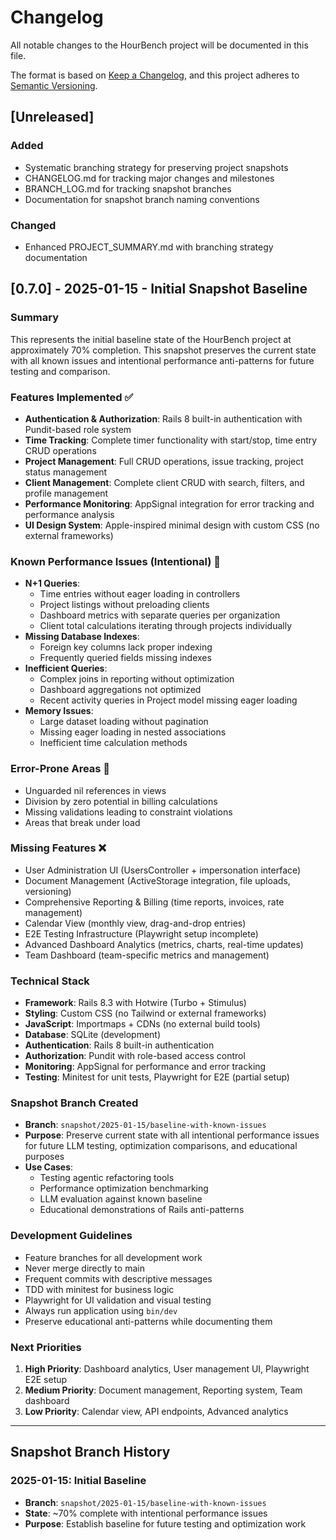 # Changelog

All notable changes to the HourBench project will be documented in this file.

The format is based on [Keep a Changelog](https://keepachangelog.com/en/1.0.0/),
and this project adheres to [Semantic Versioning](https://semver.org/spec/v2.0.0.html).

## [Unreleased]

### Added
- Systematic branching strategy for preserving project snapshots
- CHANGELOG.md for tracking major changes and milestones
- BRANCH_LOG.md for tracking snapshot branches
- Documentation for snapshot branch naming conventions

### Changed
- Enhanced PROJECT_SUMMARY.md with branching strategy documentation

## [0.7.0] - 2025-01-15 - Initial Snapshot Baseline

### Summary
This represents the initial baseline state of the HourBench project at approximately 70% completion. This snapshot preserves the current state with all known issues and intentional performance anti-patterns for future testing and comparison.

### Features Implemented ✅
- **Authentication & Authorization**: Rails 8 built-in authentication with Pundit-based role system
- **Time Tracking**: Complete timer functionality with start/stop, time entry CRUD operations
- **Project Management**: Full CRUD operations, issue tracking, project status management
- **Client Management**: Complete client CRUD with search, filters, and profile management
- **Performance Monitoring**: AppSignal integration for error tracking and performance analysis
- **UI Design System**: Apple-inspired minimal design with custom CSS (no external frameworks)

### Known Performance Issues (Intentional) 🐛
- **N+1 Queries**: 
  - Time entries without eager loading in controllers
  - Project listings without preloading clients
  - Dashboard metrics with separate queries per organization
  - Client total calculations iterating through projects individually
- **Missing Database Indexes**: 
  - Foreign key columns lack proper indexing
  - Frequently queried fields missing indexes
- **Inefficient Queries**:
  - Complex joins in reporting without optimization
  - Dashboard aggregations not optimized
  - Recent activity queries in Project model missing eager loading
- **Memory Issues**:
  - Large dataset loading without pagination
  - Missing eager loading in nested associations
  - Inefficient time calculation methods

### Error-Prone Areas 🚨
- Unguarded nil references in views
- Division by zero potential in billing calculations
- Missing validations leading to constraint violations
- Areas that break under load

### Missing Features ❌
- User Administration UI (UsersController + impersonation interface)
- Document Management (ActiveStorage integration, file uploads, versioning)
- Comprehensive Reporting & Billing (time reports, invoices, rate management)
- Calendar View (monthly view, drag-and-drop entries)
- E2E Testing Infrastructure (Playwright setup incomplete)
- Advanced Dashboard Analytics (metrics, charts, real-time updates)
- Team Dashboard (team-specific metrics and management)

### Technical Stack
- **Framework**: Rails 8.3 with Hotwire (Turbo + Stimulus)
- **Styling**: Custom CSS (no Tailwind or external frameworks)
- **JavaScript**: Importmaps + CDNs (no external build tools)
- **Database**: SQLite (development)
- **Authentication**: Rails 8 built-in authentication
- **Authorization**: Pundit with role-based access control
- **Monitoring**: AppSignal for performance and error tracking
- **Testing**: Minitest for unit tests, Playwright for E2E (partial setup)

### Snapshot Branch Created
- **Branch**: `snapshot/2025-01-15/baseline-with-known-issues`
- **Purpose**: Preserve current state with all intentional performance issues for future LLM testing, optimization comparisons, and educational purposes
- **Use Cases**: 
  - Testing agentic refactoring tools
  - Performance optimization benchmarking
  - LLM evaluation against known baseline
  - Educational demonstrations of Rails anti-patterns

### Development Guidelines
- Feature branches for all development work
- Never merge directly to main
- Frequent commits with descriptive messages
- TDD with minitest for business logic
- Playwright for UI validation and visual testing
- Always run application using `bin/dev`
- Preserve educational anti-patterns while documenting them

### Next Priorities
1. **High Priority**: Dashboard analytics, User management UI, Playwright E2E setup
2. **Medium Priority**: Document management, Reporting system, Team dashboard
3. **Low Priority**: Calendar view, API endpoints, Advanced analytics

---

## Snapshot Branch History

### 2025-01-15: Initial Baseline
- **Branch**: `snapshot/2025-01-15/baseline-with-known-issues`
- **State**: ~70% complete with intentional performance issues
- **Purpose**: Establish baseline for future testing and optimization work
